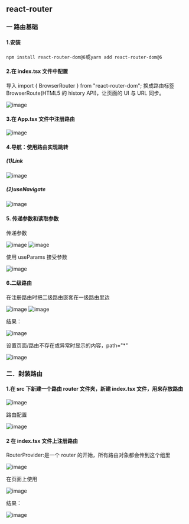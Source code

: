 ## react-router

### 一 路由基础

#### 1.安装

`npm install react-router-dom@6`或`yarn add react-router-dom@6 `

#### 2.在 index.tsx 文件中配置

导入 import { BrowserRouter } from "react-router-dom";
换成路由标签<BrowserRouter>
BrowserRoute(HTML5 的 history API)，让页面的 UI 与 URL 同步。

![image](https://github.com/chenmeiling12/StudyNotes/assets/108569295/1bf1f304-aeca-4ec1-a679-8a71b1975286)

#### 3.在 App.tsx 文件中注册路由

![image](https://github.com/chenmeiling12/StudyNotes/assets/108569295/f369c013-013c-45d1-90ee-3201af21e56c)

#### 4.导航：使用路由实现跳转

##### (1)Link

![image](https://github.com/chenmeiling12/StudyNotes/assets/108569295/4f6c0dce-2d00-4d89-a1b9-1a66a22baa3b)

##### (2)useNavigate

![image](https://github.com/chenmeiling12/StudyNotes/assets/108569295/5df19982-5c54-4ef5-8e1e-a20bc05ce4e5)

#### 5. 传递参数和读取参数

传递参数

![image](https://github.com/chenmeiling12/StudyNotes/assets/108569295/790121ee-1543-4b44-a5ee-480157d48ccb)
![image](https://github.com/chenmeiling12/StudyNotes/assets/108569295/2c1a75b1-3192-4508-8063-c0b375d0b602)

使用 useParams 接受参数

![image](https://github.com/chenmeiling12/StudyNotes/assets/108569295/1674d5cc-b10f-4ecb-aefb-9b262675993c)

#### 6.二级路由

在注册路由时把二级路由嵌套在一级路由里边

![image](https://github.com/chenmeiling12/StudyNotes/assets/108569295/cefb6c1a-8b79-4bcf-9c98-e02f2d26d801)
![image](https://github.com/chenmeiling12/StudyNotes/assets/108569295/819b32ee-fd8e-4840-8d11-680bb8599707)

结果：

![image](https://github.com/chenmeiling12/StudyNotes/assets/108569295/d08f0269-97c3-41ac-8acd-3cad25076106)

设置页面/路由不存在或异常时显示的内容，path="\*"

![image](https://github.com/chenmeiling12/StudyNotes/assets/108569295/e7a22f62-025c-4067-b364-7de89b0cbd0a)

### 二．封装路由

#### 1.在 src 下新建一个路由 router 文件夹，新建 index.tsx 文件，用来存放路由

![image](https://github.com/chenmeiling12/StudyNotes/assets/108569295/caed065f-8a31-42dd-ba19-c0195b95278c)

路由配置

![image](https://github.com/chenmeiling12/StudyNotes/assets/108569295/3c198cde-5fc9-497b-86f3-6e687bf78a61)

#### 2 在 index.tsx 文件上注册路由

RouterProvider:是一个 router 的开始，所有路由对象都会传到这个组里

![image](https://github.com/chenmeiling12/StudyNotes/assets/108569295/3cee20ff-1008-4d2f-b31c-08fe99040019)

在页面上使用

![image](https://github.com/chenmeiling12/StudyNotes/assets/108569295/12e63342-08ee-4adb-a42f-06ea27ce14f0)

结果：

![image](https://github.com/chenmeiling12/StudyNotes/assets/108569295/ca23b3c0-13f6-4d25-b87f-152fb9cac607)
